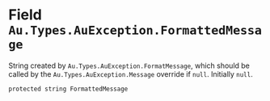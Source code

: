 # Field `Au.Types.AuException.FormattedMessage`

String created by `Au.Types.AuException.FormatMessage`, which should be called by the `Au.Types.AuException.Message` override if `null`. Initially `null`.

```
protected string FormattedMessage
```